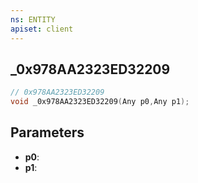 ```yaml
---
ns: ENTITY
apiset: client
---
```

## _0x978AA2323ED32209

```c
// 0x978AA2323ED32209
void _0x978AA2323ED32209(Any p0,Any p1);
```


## Parameters
* **p0**:
* **p1**:



